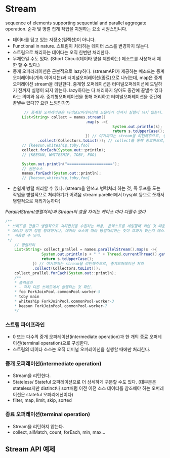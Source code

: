 # Stream 
sequence of elements supporting sequential and parallel aggregate operation.
순차 및 병렬 집계 작업을 지원하는 요소 시퀀스입니다.
- 데이타를 담고 있는 저장소(컬렉션)이 아니다. 
- Functional in nature. 스트림이 처리하는 데이터 소스를 변경하지 않는다. 
- 스트림으로 처리하는 데이타는 오직 한번만 처리한다. 
- 무제한일 수도 있다. (Short Circuit(데이타 양을 제한하는) 메소드를 사용해서 제한 할 수 있다.)
- 중개 오퍼러레이션은 근본적으로 lazy하다. 
  (streamAPI가 제공하는 메소드는 중계오퍼레이터(계속 이어지는)과 터미널오퍼레이션(종료)으로 나뉘는데,
   map은 중계오퍼레이션 stream을 리턴한다. 중계형 오퍼레이션은 터미널오퍼레이션에 도달하기 전까지 실행이 되지 않는다. lazy하다는 다 처리하지 않아도 중간에 끝낼수 있다라는 의미와 유사. 중계형오퍼레이션을 통해 처리하고 터미널오퍼레이션을 중간에 끝낼수 있다?? 요런 느낌인가?)
    ```java
         // 중계형 오퍼레이션은 터미널오퍼레이션에 도달하기 전까지 실행이 되지 않는다.
        List<String> collect = names.stream()
                                    .map(s ->{
                                                System.out.println(s);
                                                return s.toUpperCase();
                                    }) // 여기까지는 stream을 리턴해주므로, 중계오퍼레이션 처리
               .collect(Collectors.toList()); // collect를 통해 종료하므로, 터미널 오퍼레이션 처리
        // [keesun,whiteship,toby,foo]
        collect.forEach(System.out::println);
        // [KEESUN, WHITESHIP, TOBY, FOO]

        System.out.println("====================");
        // 원본소스
        names.forEach(System.out::println);
        // [keesun,whiteship,toby,foo]
    ```
- 손쉽게 병렬 처리할 수 있다. 
  (stream을 안쓰고 병력처리 하는 것, 즉 루프를 도는 작업을 병렬적으로 처리하기가 어려움
   stream parellel에서 trysplit 등으로 쪼개서 병렬적으로 처리가능하다)

*ParallelStrem(병렬처리)과 Stream의 효율 차이는 케이스 마다 다를수 있다* 
```java
/**
 * 쓰레드를 만들고 병렬적으로 처리한것을 수집하는 비용, 콘텍스트를 세팅할때 이런 것 때문에 
 * 데이타 양이 정말 방대하거나, 데이타 소스에 따라 병렬처리하는 것이 효과가 있는지 테스트해서 효율적으로
 *  사용할 수 잇따.  
 */
    // 병렬처리
    List<String> collect_prallel = names.parallelStream().map(s ->{
                System.out.println(s + " " + Thread.currentThread().getName());
                return s.toUpperCase();
            }) // 여기까지는 stream을 리턴해주므로, 중계오퍼레이션 처리
            .collect(Collectors.toList());
    collect_prallel.forEach(System.out::println);
    /**
    * 출력결과 
    * - 각자 다른 쓰레드에서 실행되는 것 확인. 
    * foo ForkJoinPool.commonPool-worker-5
    * toby main
    * whiteship ForkJoinPool.commonPool-worker-3
    * keesun ForkJoinPool.commonPool-worker-7
    */

``` 

### 스트림 파이프라인
- 0 또는 다수의 중개 오퍼레이션(intermediate operation)과 한 개의 종료 오퍼레이션(terminal operation)으로 구성한다. 
- 스트림의 데이타 소스는 오직 터미널 오퍼레이션을 실행할 때에만 처리한다. 

### 중개 오퍼레이션(intermediate operation)
- Stream을 리턴한다. 
- Stateless/ Stateful 오퍼레이션으로 더 상세하게 구분할 수도 있다. 
  (대부분은 stateless지만 distinct나 sort처럼 이전 이전 소스 데이터를 참조해야 하는 오퍼레이션은 stateful 오퍼리에션이다)
- filter, map, limit, skip, sorted

### 종료 오퍼레이션(terminal operation)
- Stream을 리턴하지 않는다. 
- collect, allMatch, count, forEach, min, max...


## Stream API 예제
